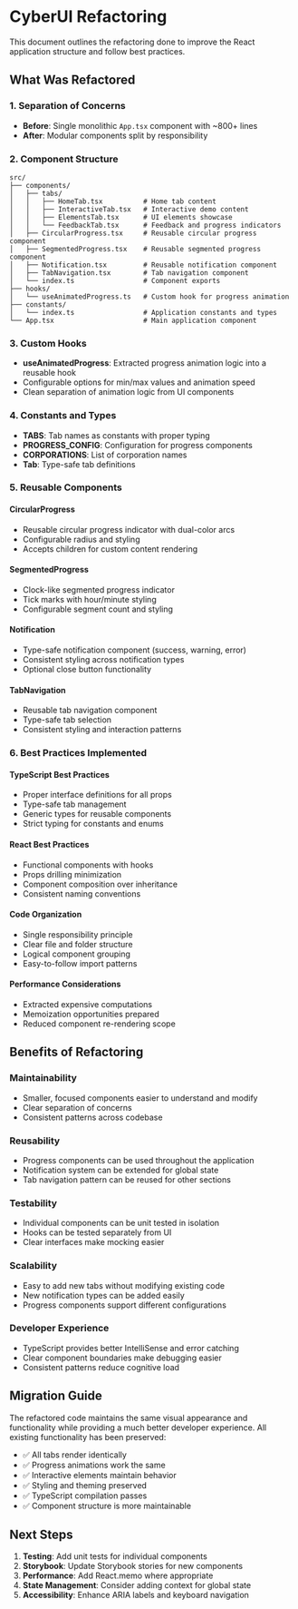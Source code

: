# CyberUI Refactoring

This document outlines the refactoring done to improve the React application structure and follow best practices.

## What Was Refactored

### 1. **Separation of Concerns**
- **Before**: Single monolithic `App.tsx` component with ~800+ lines
- **After**: Modular components split by responsibility

### 2. **Component Structure**
```
src/
├── components/
│   ├── tabs/
│   │   ├── HomeTab.tsx          # Home tab content
│   │   ├── InteractiveTab.tsx   # Interactive demo content
│   │   ├── ElementsTab.tsx      # UI elements showcase
│   │   └── FeedbackTab.tsx      # Feedback and progress indicators
│   ├── CircularProgress.tsx     # Reusable circular progress component
│   ├── SegmentedProgress.tsx    # Reusable segmented progress component
│   ├── Notification.tsx         # Reusable notification component
│   ├── TabNavigation.tsx        # Tab navigation component
│   └── index.ts                 # Component exports
├── hooks/
│   └── useAnimatedProgress.ts   # Custom hook for progress animation
├── constants/
│   └── index.ts                 # Application constants and types
└── App.tsx                      # Main application component
```

### 3. **Custom Hooks**
- **useAnimatedProgress**: Extracted progress animation logic into a reusable hook
- Configurable options for min/max values and animation speed
- Clean separation of animation logic from UI components

### 4. **Constants and Types**
- **TABS**: Tab names as constants with proper typing
- **PROGRESS_CONFIG**: Configuration for progress components
- **CORPORATIONS**: List of corporation names
- **Tab**: Type-safe tab definitions

### 5. **Reusable Components**

#### **CircularProgress**
- Reusable circular progress indicator with dual-color arcs
- Configurable radius and styling
- Accepts children for custom content rendering

#### **SegmentedProgress**
- Clock-like segmented progress indicator
- Tick marks with hour/minute styling
- Configurable segment count and styling

#### **Notification**
- Type-safe notification component (success, warning, error)
- Consistent styling across notification types
- Optional close button functionality

#### **TabNavigation**
- Reusable tab navigation component
- Type-safe tab selection
- Consistent styling and interaction patterns

### 6. **Best Practices Implemented**

#### **TypeScript Best Practices**
- Proper interface definitions for all props
- Type-safe tab management
- Generic types for reusable components
- Strict typing for constants and enums

#### **React Best Practices**
- Functional components with hooks
- Props drilling minimization
- Component composition over inheritance
- Consistent naming conventions

#### **Code Organization**
- Single responsibility principle
- Clear file and folder structure
- Logical component grouping
- Easy-to-follow import patterns

#### **Performance Considerations**
- Extracted expensive computations
- Memoization opportunities prepared
- Reduced component re-rendering scope

## Benefits of Refactoring

### **Maintainability**
- Smaller, focused components easier to understand and modify
- Clear separation of concerns
- Consistent patterns across codebase

### **Reusability**
- Progress components can be used throughout the application
- Notification system can be extended for global state
- Tab navigation pattern can be reused for other sections

### **Testability**
- Individual components can be unit tested in isolation
- Hooks can be tested separately from UI
- Clear interfaces make mocking easier

### **Scalability**
- Easy to add new tabs without modifying existing code
- New notification types can be added easily
- Progress components support different configurations

### **Developer Experience**
- TypeScript provides better IntelliSense and error catching
- Clear component boundaries make debugging easier
- Consistent patterns reduce cognitive load

## Migration Guide

The refactored code maintains the same visual appearance and functionality while providing a much better developer experience. All existing functionality has been preserved:

- ✅ All tabs render identically
- ✅ Progress animations work the same
- ✅ Interactive elements maintain behavior
- ✅ Styling and theming preserved
- ✅ TypeScript compilation passes
- ✅ Component structure is more maintainable

## Next Steps

1. **Testing**: Add unit tests for individual components
2. **Storybook**: Update Storybook stories for new components
3. **Performance**: Add React.memo where appropriate
4. **State Management**: Consider adding context for global state
5. **Accessibility**: Enhance ARIA labels and keyboard navigation
